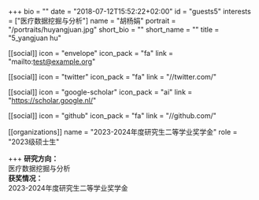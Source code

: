 
+++
bio = ""
date = "2018-07-12T15:52:22+02:00"
id = "guests5"
interests = ["医疗数据挖掘与分析"]
name = "胡杨娟"
portrait = "/portraits/huyangjuan.jpg"
short_bio = ""
short_name = ""
title = "5_yangjuan hu"

[[social]]
    icon = "envelope"
    icon_pack = "fa"
    link = "mailto:test@example.org"

[[social]]
    icon = "twitter"
    icon_pack = "fa"
    link = "//twitter.com/"

[[social]]
    icon = "google-scholar"
    icon_pack = "ai"
    link = "https://scholar.google.nl/"

[[social]]
    icon = "github"
    icon_pack = "fa"
    link = "//github.com/"

[[organizations]]
    name = "2023-2024年度研究生二等学业奖学金"
    role = "2023级硕士生"

+++
**研究方向：**  
医疗数据挖掘与分析      
**获奖情况：**  
2023-2024年度研究生二等学业奖学金   